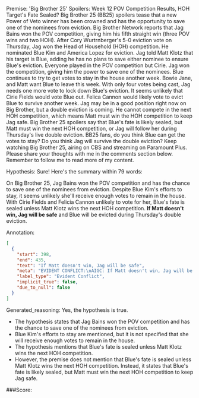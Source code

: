 
Premise:
'Big Brother 25' Spoilers: Week 12 POV Competition Results, HOH Target's Fate Sealed?
Big Brother 25 (BB25) spoilers tease that a new Power of Veto winner has been crowned and has the opportunity to save one of the nominees from eviction. Big Brother Network reports that Jag Bains won the POV competition, giving him his fifth straight win (three POV wins and two HOH).
After Cory Wurtrnberger's 5-0 eviction vote on Thursday, Jag won the Head of Household (HOH) competition. He nominated Blue Kim and America Lopez for eviction. Jag told Matt Klotz that his target is Blue, adding he has no plans to save either nominee to ensure Blue's eviction.
Everyone played in the POV competition but Cirie. Jag won the competition, giving him the power to save one of the nominees.
Blue continues to try to get votes to stay in the house another week. Bowie Jane, and Matt want Blue to leave this week. With only four votes being cast, Jag needs one more vote to lock down Blue's eviction.
It seems unlikely that Cirie Fields would vote Blue out. Felica Cannon would likely vote to evict Blue to survive another week.
Jag may be in a good position right now on Big Brother, but a double eviction is coming. He cannot compete in the next HOH competition, which means Matt must win the HOH competition to keep Jag safe.
Big Brother 25 spoilers say that Blue's fate is likely sealed, but Matt must win the next HOH competition, or Jag will follow her during Thursday's live double eviction.
BB25 fans, do you think Blue can get the votes to stay? Do you think Jag will survive the double eviction? Keep watching Big Brother 25, airing on CBS and streaming on Paramount Plus. Please share your thoughts with me in the comments section below. Remember to follow me to read more of my content.

Hypothesis:
Sure! Here's the summary within 79 words:

On Big Brother 25, Jag Bains won the POV competition and has the chance to save one of the nominees from eviction. Despite Blue Kim's efforts to stay, it seems unlikely she'll receive enough votes to remain in the house. With Cirie Fields and Felicia Cannon unlikely to vote for her, Blue's fate is sealed unless Matt Klotz wins the next HOH competition. **If Matt doesn't win, Jag will be safe** and Blue will be evicted during Thursday's double eviction.

Annotation:
```json
[
  {
    "start": 398,
    "end": 435,
    "text": "If Matt doesn't win, Jag will be safe",
    "meta": "EVIDENT CONFLICT:\nAIGC: If Matt doesn't win, Jag will be safe\nOriginal: Matt must win the HOH competition to keep Jag safe.\n",
    "label_type": "Evident Conflict",
    "implicit_true": false,
    "due_to_null": false
  }
]
```

Generated_reasoning:
Yes, the hypothesis is true. 
- The hypothesis states that Jag Bains won the POV competition and has the chance to save one of the nominees from eviction. 
- Blue Kim's efforts to stay are mentioned, but it is not specified that she will receive enough votes to remain in the house. 
- The hypothesis mentions that Blue's fate is sealed unless Matt Klotz wins the next HOH competition. 
- However, the premise does not mention that Blue's fate is sealed unless Matt Klotz wins the next HOH competition. Instead, it states that Blue's fate is likely sealed, but Matt must win the next HOH competition to keep Jag safe.

###Score:
